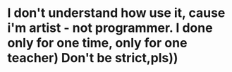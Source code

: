 # I don't understand how use it, cause i'm artist - not programmer. I done only for one time, only for one teacher) Don't be strict,pls))
